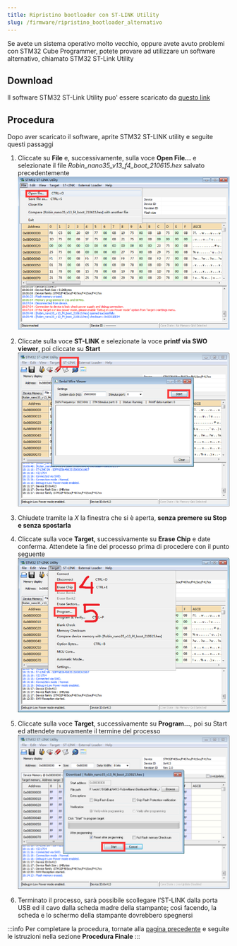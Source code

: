 ```yaml
---
title: Ripristino bootloader con ST-LINK Utility
slug: /firmware/ripristino_bootloader_alternativo
---
```


Se avete un sistema operativo molto vecchio, oppure avete avuto problemi con STM32 Cube Programmer, potete provare ad utilizzare un software alternativo, chiamato STM32 ST-Link Utility


## Download

Il software STM32 ST-Link Utility puo' essere scaricato da [questo link](https://www.st.com/en/development-tools/stsw-link004.html#get-software)

## Procedura

Dopo aver scaricato il software, aprite STM32 ST-LINK utility e seguite questi passaggi

1. Cliccate su **File** e, successivamente, sulla voce **Open File…** e selezionate il file *Robin_nano35_v13_f4_boot_210615.hex* salvato precedentemente
[ ![STM32 ST-Link Open File](/img/bootloader/07.png) ](/img/bootloader/07.png)

2. Cliccate sulla voce **ST-LINK** e selezionate la voce **printf via SWO viewer**, poi cliccate su **Start**
[ ![STM32 ST-Link Start Procedure](/img/bootloader/08.png) ](/img/bootloader/08.png)

3. Chiudete tramite la *X* la finestra che si è aperta, **senza premere su Stop e senza spostarla**

4. Cliccate sulla voce **Target**, successivamente su **Erase Chip** e date conferma. Attendete la fine del processo prima di procedere con il punto seguente
[ ![STM32 ST-Link Erase chip](/img/bootloader/09.png) ](/img/bootloader/09.png)

5. Cliccate sulla voce **Target**, successivamente su **Program…**, poi su Start ed attendete nuovamente il termine del processo
[ ![STM32 ST-Link Program](/img/bootloader/10.png) ](/img/bootloader/10.png)

6. Terminato il processo, sarà possibile scollegare l’ST-LINK dalla porta USB ed il cavo dalla scheda madre della stampante; così facendo, la scheda e lo schermo della stampante dovrebbero spegnersi

:::info
Per completare la procedura, tornate alla [pagina precedente](/docs/firmware/ripristino_bootloader) e seguite le istruzioni nella sezione **Procedura Finale**
:::
